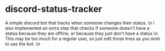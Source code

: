 # discord-status-tracker
A simple discord bot that tracks when someone changes their status. \n
I also implemented an extra step that checks if someone doesn't have a status because they are offline, or because they just don't have a status \n
This may be too much for a regular user, so just edit those lines as you wish to use the bot. \n
